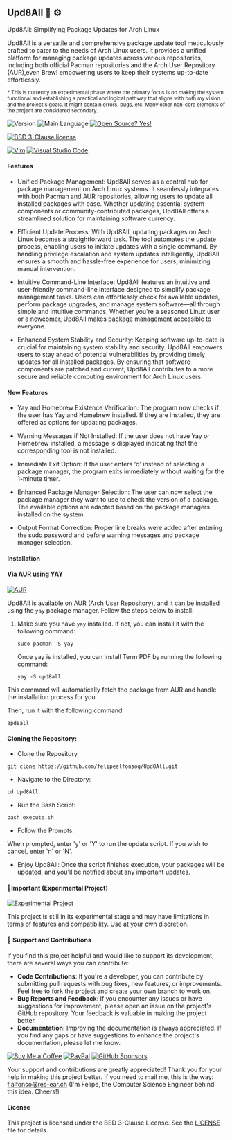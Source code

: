## Upd8All 🔄 ⚙

Upd8All: Simplifying Package Updates for Arch Linux

Upd8All is a versatile and comprehensive package update tool meticulously crafted to cater to the needs of Arch Linux users. It provides a unified platform for managing package updates across various repositories, including both official Pacman repositories and the Arch User Repository (AUR),even Brew! empowering users to keep their systems up-to-date effortlessly.

<sub>* This is currently an experimental phase where the primary focus is on making the system functional and establishing a practical and logical pathway that aligns with both my vision and the project's goals. It might contain errors, bugs, etc. Many other non-core elements of the project are considered secondary.</sub>

![Version](https://img.shields.io/github/release/felipealfonsog/Upd8All.svg?style=flat&color=blue)
![Main Language](https://img.shields.io/github/languages/top/felipealfonsog/Upd8All.svg?style=flat&color=blue)
[![Open Source? Yes!](https://badgen.net/badge/Open%20Source%20%3F/Yes%21/blue?icon=github)](https://github.com/Naereen/badges/)

[![BSD 3-Clause license](https://img.shields.io/badge/License-BSD%203--Clause-blue.svg)](https://opensource.org/licenses/BSD-3-Clause)

<!--
[![GPL license](https://img.shields.io/badge/License-GPL-blue.svg)](http://perso.crans.org/besson/LICENSE.html)
-->

[![Vim](https://img.shields.io/badge/--019733?logo=vim)](https://www.vim.org/)
[![Visual Studio Code](https://img.shields.io/badge/--007ACC?logo=visual%20studio%20code&logoColor=ffffff)](https://code.visualstudio.com/)

#### Features

- Unified Package Management: Upd8All serves as a central hub for package management on Arch Linux systems. It seamlessly integrates with both Pacman and AUR repositories, allowing users to update all installed packages with ease. Whether updating essential system components or community-contributed packages, Upd8All offers a streamlined solution for maintaining software currency.

- Efficient Update Process: With Upd8All, updating packages on Arch Linux becomes a straightforward task. The tool automates the update process, enabling users to initiate updates with a single command. By handling privilege escalation and system updates intelligently, Upd8All ensures a smooth and hassle-free experience for users, minimizing manual intervention.

- Intuitive Command-Line Interface: Upd8All features an intuitive and user-friendly command-line interface designed to simplify package management tasks. Users can effortlessly check for available updates, perform package upgrades, and manage system software—all through simple and intuitive commands. Whether you're a seasoned Linux user or a newcomer, Upd8All makes package management accessible to everyone.

- Enhanced System Stability and Security: Keeping software up-to-date is crucial for maintaining system stability and security. Upd8All empowers users to stay ahead of potential vulnerabilities by providing timely updates for all installed packages. By ensuring that software components are patched and current, Upd8All contributes to a more secure and reliable computing environment for Arch Linux users.

#### New Features

-  Yay and Homebrew Existence Verification: The program now checks if the user has Yay and Homebrew installed. If they are installed, they are offered as options for updating packages.

- Warning Messages if Not Installed: If the user does not have Yay or Homebrew installed, a message is displayed indicating that the corresponding tool is not installed.

- Immediate Exit Option: If the user enters 'q' instead of selecting a package manager, the program exits immediately without waiting for the 1-minute timer.

- Enhanced Package Manager Selection: The user can now select the package manager they want to use to check the version of a package. The available options are adapted based on the package managers installed on the system.

- Output Format Correction: Proper line breaks were added after entering the sudo password and before warning messages and package manager selection.


#### Installation
#### Via AUR using YAY

[![AUR](https://img.shields.io/aur/version/upd8all)](https://aur.archlinux.org/packages/upd8all)

<!-- 
[![AUR](https://img.shields.io/aur/version/upd8all.svg)](https://aur.archlinux.org/packages/upd8all)
-->

<!-- 
https://aur.archlinux.org/packages/upd8all
-->

Upd8All is available on AUR (Arch User Repository), and it can be installed using the `yay` package manager. Follow the steps below to install:

1. Make sure you have `yay` installed. If not, you can install it with the following command:
   
   ```
   sudo pacman -S yay
   ```
   Once yay is installed, you can install Term PDF by running the following command:
   
   ```
   yay -S upd8all
   ```
This command will automatically fetch the package from AUR and handle the installation process for you.

Then, run it with the following command:

```
apd8all
```

#### Cloning the Repository: 

 - Clone the Repository

```
git clone https://github.com/felipealfonsog/Upd8All.git
```

 - Navigate to the Directory:

```
cd Upd8All
```

 - Run the Bash Script:

```
bash execute.sh
```

 - Follow the Prompts:

When prompted, enter 'y' or 'Y' to run the update script.
If you wish to cancel, enter 'n' or 'N'.


 - Enjoy Upd8All:
Once the script finishes execution, your packages will be updated, and you'll be notified about any important updates.


#### 📝Important (Experimental Project)

[![Experimental Project](https://img.shields.io/badge/Project-Type%3A%20Experimental-blueviolet)](#)

This project is still in its experimental stage and may have limitations in terms of features and compatibility. Use at your own discretion.

#### 🤝 Support and Contributions

If you find this project helpful and would like to support its development, there are several ways you can contribute:

- **Code Contributions**: If you're a developer, you can contribute by submitting pull requests with bug fixes, new features, or improvements. Feel free to fork the project and create your own branch to work on.
- **Bug Reports and Feedback**: If you encounter any issues or have suggestions for improvement, please open an issue on the project's GitHub repository. Your feedback is valuable in making the project better.
- **Documentation**: Improving the documentation is always appreciated. If you find any gaps or have suggestions to enhance the project's documentation, please let me know.

[![Buy Me a Coffee](https://img.shields.io/badge/Buy%20Me%20a%20Coffee-%E2%98%95-FFDD00?style=flat-square&logo=buy-me-a-coffee&logoColor=black)](https://www.buymeacoffee.com/felipealfonsog)
[![PayPal](https://img.shields.io/badge/Donate%20with-PayPal-00457C?style=flat-square&logo=paypal&logoColor=white)](https://www.paypal.me/felipealfonsog)
[![GitHub Sponsors](https://img.shields.io/badge/Sponsor%20me%20on-GitHub-%23EA4AAA?style=flat-square&logo=github-sponsors&logoColor=white)](https://github.com/sponsors/felipealfonsog)

Your support and contributions are greatly appreciated! Thank you for your help in making this project better. If you need to mail me, this is the way: f.alfonso@res-ear.ch (I'm Felipe, the Computer Science Engineer behind this idea. Cheers!)

#### License

This project is licensed under the BSD 3-Clause License. See the [LICENSE](LICENSE) file for details.
